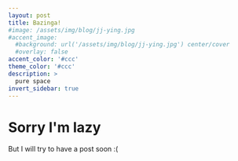 ```yaml
---
layout: post
title: Bazinga!
#image: /assets/img/blog/jj-ying.jpg
#accent_image: 
  #background: url('/assets/img/blog/jj-ying.jpg') center/cover
  #overlay: false
accent_color: '#ccc'
theme_color: '#ccc'
description: >
  pure space
invert_sidebar: true
---
```


# Sorry I'm lazy

But I will try to have a post soon :(
